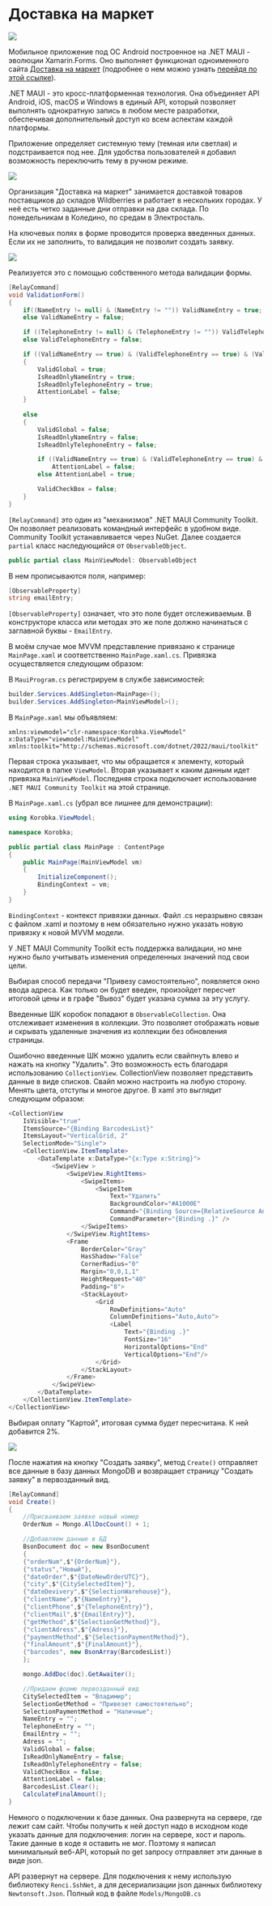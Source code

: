 # Доставка на маркет

![](https://lh3.googleusercontent.com/fife/AAbDypB6cXICOv9m3SllM6AWFBNWj9yS_zrE9y8eekwH_c-lGUwpSRGj1u6dqjWcDdtPP_WX9JrsKtElE586YOxomrlqTAFqZWhu3FXfPaFSXpQN1dSr38GQsHdp493-kEelkOogijdFHXGmqzxwKRy5XJ_LoqBA7iVeueBGFgpSauYfWcF-vAYi5Ph3BcOM2EZv0evXTgT4-kkhXFHyR2yTBCXG3sqlRyaPrrgen9Uc94IbXH4JwyTxZjDx0mLpXT1oo49kmXp3suLBGRt8du-09ygKCyxqVCjIAOrkjJJIfKxH0CKbVCjkbAgWhxah0xBJnHNjw8u1SgYmxK32_ZgjZZ5aCYKWgBgPEtgxZ6QfxACDxgRmIN551qaHQ76-SndeHliLfCMVsv4dwdSXVgD46-1gw8YlcgG2PSx0GDBONbOBp2ocIG-Kh_Sb761xuH276L-2ayb_hrf-hCSpOEJ2yeUXAtxELI7HOgJWmLkSnft-XRydzuJTPDpd7qgpv3TquYp5410NXx4w8tqSQKdeidLp5PnwNjaEXJxCLgKwj2P7DZy0uWrL9KimBVYQOe8VJvQn_gZ7uXWHwLCh9WTRKbs8OsxkjqaUaRv7DPx9uhzkHDsINbYd40xaV1HTDpZndgI_xQalWlZqYYl-OSpmqh0fnV5pYQRYg_rcTT60m3MJYSvH1RQyYO7bwddS9Nm6QWVNr1wUayeze6TURZMeoLeiKbyv0YTU-p8XsaSNDVQzM6_eCkFaPFHmkiCGBg2nMzWKph-bDDRheBEnsWb-LcvlTdQk1mtCPQ-uLdBwRNvvjp5Vnf2FFfvVorPO_VjgDRKX1uD37u_GGnZlCzw3HbPRICX5Gew_PvBnlb_J5Ihg87pKclsh9Cx9lKOg0-EKchft-tb2wPq3yjEMRvzVbroXvgKmKNGoAc9uBD_So6ziX2Ez9noLxHjn0RqItM0jQi7C9tE9glaaA-9PTNsauGUzG7oYPNa_G0lKrwhQE6uHMoPQqZnzHiIbzXk76t5VsHAGaXKxXvlBicW8NtcwDwcP8FCqibvh_3VkHsesTdD80gvoig6_fuM4sxRiRLiSKZOqzuzu5j4N2gv2st9mrZdnQ8tt0VLSIvY33xt386VsJi1DyUiMtW_vMsjQlVfApnzZ4mAb1L_d6Ddtqu0cHzGI8DrQFDOh9opsXfRazJeq-meKSxPvOIeKpYXhs8LL2eJsp3jhWgFsqAWDCeYzRUQlv8BntonjpKX0QB_OBpFPTzW8R1lN8weYdsgHQV-BzfLoVDrLYZ2OjC9Kd_E3KDGK94taniNPsjOIVYjkSjcqA3FGfnVGcPNRhovP3c6zpQojmhZX6QCWJxIfZChfY-iCkX7KyUygf_F48XoOoGyJnKG_ceGQBc7Zy5i1auAXb1D15MWD6Y6yv8LYFQE4lwde3k3vsk8tmzaYCruE7jvt14idUMVweb1gDXf3eYcDg-F6T-H91eE3UMiVUVcOug=w1920-h940)

Мобильное приложение под ОС Android построенное на .NET MAUI - эволюции Xamarin.Forms. Оно выполняет функционал одноименного сайта [Доставка на маркет](https://na-market.ru/) (подробнее о нем можно узнать [перейдя по этой ссылке](https://github.com/Omggera/DostavkaNaMarket)).

.NET MAUI - это кросс-платформенная технология. Она объединяет API Android, iOS, macOS и Windows в единый API, который позволяет выполнять однократную запись в любом месте разработки, обеспечивая дополнительный доступ ко всем аспектам каждой платформы.

Приложение определяет системную тему (темная или светлая) и подстраивается под нее. Для удобства пользователей я добавил возможность переключить тему в ручном режиме.

![](https://lh3.googleusercontent.com/fife/AAbDypDUx9rsRFbk4cspEKvHTVWHL5eC3z-npghzllXfCzpcyPDkTVmnRnyAzww_ENGsJflANFyzkAsyGctK1leshnrrRNjADqXUw-YrktBVIeEWtLMGqd4fdNlArFN-cCgN53uzzQlo4p4URG9p4HbbBnybvFjl8LTDnG7YD2GZ3X5epfWHLjjlBtAOKG621vB4t26oXFf1YyhpY4RVuG84p_1ASu7Luol22idtBVhVMcT5kxOvMkwT65F1edaVB-r4DOgpEDDohd2xd_XZ-Z0B74C6yz6ld7Ofj2K0ITpKnVsWbwB208C7NId5N2sZdtgzMDpVwHV0EQB7gsrg0zFvegGn1XTecfF0KqxKUtsBBxAcAbNzcEAqVs_hqCYglY8wZgVVaRsF03GnMDyAxABRtdNG03VvKWOjSlem2KJ5iRm_ALbsdGaipjQfymw22C1XWhU7-5QKDLd6ojY-F97JZmxOR3MAWGm3IkyPbouc5Oys8VSOaLV9Z_TKgsC1kbwFkIMfQ9yG3L8iFYTlXh-TNYA2W-HhR9-o6WuJaNpj3pLr3M-tqOF0Cm-Y7axxUYAKqxmaWyQU4roSJYjg4lPXTdLasAG22IynWCf-yvJkaQVl_zeO4Fxhs9DyCkv-MRLZgozgSXbpOliEFXxWjypQ1982l9rADanCLqQSRiFqUeXCtLHzSjEg-NbYgRIqxqEkNUglYx537oTpG8qkEsnJ2AXfDR52Gfd5cJkMuhPzreMA7DHdvnjRTgpHLn3Wsdk_gg_X46BUb421HrN1jItdnRuWpNCQ5eaFQf3nBKDq4_Yj7fMwxoK12uhClJQw88FG8TYpMfvjA-JQxS8XDu3VATQemQeNbSNsJnumT6C53_ppl28pyMqY7GPNBLQ3A5VUQw_5Jkj4ArJIHvMEz2JIrgHmw6Zv6mgBztnyDEdmAtT2QREj4EsRY37pRvbtl_U5AO7ymWKSvsdSPvNEpXL1Qe9r8PHivTocVUlMvdbWCHj2WOoBWLU1OF5QUcdl3cuhOX5g4nfcYsVdJA1uQmEZva6vjDYVboxhVdHnZE-Zn0qnYVK2vN5B1HCnM1_8biQqtSWlH-z-NXx_3Fh0VWaYB_cH3BvyuwC41emCIUnr59GTLF02KPXch9WSzTWkibBPhc2Z-zVy4CL9m-Imwgs7akx2KDDm7iOBMAP9Y_TK0j8NhECDMYGvko8CwTRx7-7buEk0ulSkpkEIBXz-0wq6IGvjoa0VZAPS3KoI5avK_eAd_NwFKaNV6NmC4ds4ibx202G1jWgDJLMEnJ9l6FBOAf2hrmNsIiVacliQZChAUDf2VGHKwQHhXcABc4DI_V0-7t93tAJJTzeqrBHqVTS2Oo-jZCq0nE7wcCcFIjx9pPU3s_-m7bygxLEv_Jni2V0rMjV54xdHGd6erliSqLn21e6kGFpnXGOlfFpQiWaL2Fhj_s7VgzyR9q9C1QB_TbzLpEd3yUBsdnro7gzQeFvTwQ=w1920-h940)

Организация "Доставка на маркет" занимается доставкой товаров поставщиков до складов Wildberries и работает в нескольких городах. У неё есть четко заданные дни отправки на два склада. По понедельникам в Коледино, по средам в Электросталь.

На ключевых полях в форме проводится проверка введенных данных. Если их не заполнить, то валидация не позволит создать заявку.

![](https://lh3.googleusercontent.com/fife/AAbDypAyUsiJm_rpGI60PiIitcdhThpPMurp6ga5DwemH1DaOTmYhalvu8TL7BsCiFjTSabSejrIrCDjUehpIJh4jTUdK_0r1pJopB_2tS6W8Ro0gtTm3PtCVhTR5hFhZw7jUWnRxF6og6jCP7PAQ3y5Imp1DWS7O0KsoaGtOO-vq_3blttQkmJcJdssYIoIP0pb7iDEm0mD68Y8O1Nzv1cIDPgT4yQSkUi8bLfbmGhrHQm81e9bdCj5ANIG9RTOdb2N0NDrjFXlc1MLDHoyA5-D8PMa336LDRHAUzcpSQO8U-63h_KWXJn0RNROR_tz0otafj3gN-2Vtm0Fu4ReD7a6TaR8USaovT6g8umaCVszSOIEDdPr1ihUmoVCBGyyZZSjVZaw4pB1aQEcV_eQbJdZOQGtdLWK6DyPKVNc0v8wkGLWxwidQL3xWgCep39pvom3ArGvnrsSuilwEJDYRGru-EnyhJ5C_y7wgtznQNB0_Auf8itEfhvWtX9nB-_oL7twb4wkcCYU-7Jx0Yg9p0SuNgDGfzwh6sFSx9jY3gioyd1Pad8NhDW7om5BJ5_RBo4gBDGfBVKbBccLIZhIR3BrJMOi9Gs3N8YerlQlbWAnqkvxnhX7NawCkW2pYJzRXp5ktWucDCEMN_hRTd38paZ3kNEMpq6H6OTearaEUeU7-N-xfnxtM96uxgsldJOkiK3u3JtE7h2qsb2Dbwa7DGJWLtrIwv32BL63mfgXoAGdMgDXaU5Qb68NbYDfXrdljslElSHcG4xsHv7pqE2gDUNbi6oMukY9oGjxA5B2ZFOtoCFObd89aNFP44Rhx1VoFyHDz1lqh115i_cGW7E4vDvTgWWXSkjGTZvcXp1HpDpWX09Exo4bXLi0u4S1WKxVBlOj7soEdHOhYbo-IJxT5sqwlReqYF_Q56WuhY4UB9tdAs1jq28_ctbuG-xrobP0wml0hUCMYgmmgcCXW1ka-usr3dxRsod2SFSH9rEdkGn0vtr0EWvqGr0lq4JwnXKnGHxYP8_CEnqS9QYyijtxh_uxO60_yPgJVoSoI4cf03W-RWhSd3fgKTjxTG5RchpAhdnpodurIfkWcbaK3BNqDNbALzsLiIzoTWw5I16q43-6DnTjGX0X1fiexuFe94hfgCRG22ZxLepM0bQV7aq_WIwt-k20Ubqbf05XKGN_dLnoWvMAvd7TS3OsviRfPY-XFgGErKRg7cPqAo-VhqSmJpHr-cuHlB8aNn4W5OaG707XAML2EHwJnrnvN4PkEyRpc_g4KYaDMFJSegs-6O_N2ZSTWFAl0Ttnuw4gZOecGVb791CcaI4TGSk8CxbxsbeU6iou22mptxapslBNfAjicJgqpl2gPlqwPqbrqudmDXRBH1ikmSLMBIAG9Dl1tS5pdh_GZOMfFLbogrYFmJqH0p01n0ix6ks8y-BLP3C3_OieXZe39HP4ckTSQam8L-P79AxfaHi35he_hRsgON9zu1dNZQ=w1920-h940)

Реализуется это с помощью собственного метода валидации формы.

````c#
[RelayCommand]
void ValidationForm()
{
	if((NameEntry != null) & (NameEntry != "")) ValidNameEntry = true;
	else ValidNameEntry = false;

	if ((TelephoneEntry != null) & (TelephoneEntry != "")) ValidTelephoneEntry = true;
	else ValidTelephoneEntry = false;

	if ((ValidNameEntry == true) & (ValidTelephoneEntry == true) & (ValidCheckBox == true))
	{
		ValidGlobal = true;
		IsReadOnlyNameEntry = true;
		IsReadOnlyTelephoneEntry = true;
		AttentionLabel = false;
	}
		
	else
	{
		ValidGlobal = false;
		IsReadOnlyNameEntry = false;
		IsReadOnlyTelephoneEntry = false;

		if ((ValidNameEntry == true) & (ValidTelephoneEntry == true) & (ValidCheckBox == false))
			AttentionLabel = false;
		else AttentionLabel = true;

		ValidCheckBox = false;
	}  
}
````

`[RelayCommand]` это один из "механизмов" .NET MAUI Community Toolkit. Он позволяет реализовать командный интерфейс в удобном виде. Community Toolkit устанавливается через NuGet. Далее создается `partial` класс наследующийся от  `ObservableObject`. 

````c# 
public partial class MainViewModel: ObservableObject
````

В нем прописываются поля, например:

````c#        
[ObservableProperty]
string emailEntry;
````
 
 `[ObservableProperty]` означает, что это поле будет отслеживаемым. В конструкторе класса или методах это же поле должно начинаться с заглавной буквы - `EmailEntry`.

В моём случае мое MVVM представление привязано к странице `MainPage.xaml` и соответственно `MainPage.xaml.cs`. Привязка осуществляется следующим образом:

В `MauiProgram.cs` регистрируем в службе зависимостей:

````c#
builder.Services.AddSingleton<MainPage>();
builder.Services.AddSingleton<MainViewModel>();
````

В `MainPage.xaml` мы объявляем:

````xaml
xmlns:viewmodel="clr-namespace:Korobka.ViewModel"
x:DataType="viewmodel:MainViewModel"
xmlns:toolkit="http://schemas.microsoft.com/dotnet/2022/maui/toolkit"
````

Первая строка указывает, что мы обращается к элементу, который находится в папке `ViewModel`. Вторая указывает к каким данным идет привязка `MainViewModel`. Последняя строка подключает использование `.NET MAUI Community Toolkit` на этой странице.

В `MainPage.xaml.cs` (убрал все лишнее для демонстрации):

````c#
using Korobka.ViewModel;

namespace Korobka;

public partial class MainPage : ContentPage
{
    public MainPage(MainViewModel vm)
	{
		InitializeComponent();
        BindingContext = vm;
	}
}
````

`BindingContext` - контекст привязки данных. Файл .cs неразрывно связан с файлом .xaml и поэтому в нем обязательно нужно указать новую привязку к новой MVVM модели.

У .NET MAUI Community Toolkit есть поддержка валидации, но мне нужно было учитывать изменения определенных значений под свои цели.

Выбирая способ передачи "Привезу самостоятельно", появляется окно ввода адреса. Как только он будет введен, произойдет пересчет итоговой цены и в графе "Вывоз" будет указана сумма за эту услугу.

Введенные ШК коробок попадают в `ObservableCollection`. Она отслеживает изменения в коллекции. Это позволяет отображать новые и скрывать удаленные значения из коллекции без обновления страницы.

Ошибочно введенные ШК можно удалить если свайпнуть влево и нажать на кнопку "Удалить". Это возможность есть благодаря использованию `CollectionView`. CollectionView позволяет представить данные в виде списков. Свайп можно настроить на любую сторону. Менять цвета, отступы и многое другое. В xaml это выглядит следующим образом:

````c#
<CollectionView 
	IsVisible="true"
	ItemsSource="{Binding BarcodesList}"
	ItemsLayout="VerticalGrid, 2"
	SelectionMode="Single">
	<CollectionView.ItemTemplate>
		<DataTemplate x:DataType="{x:Type x:String}">
			<SwipeView >
				<SwipeView.RightItems>
					<SwipeItems>
						<SwipeItem 
							Text="Удалить"
							BackgroundColor="#A1000E"
							Command="{Binding Source={RelativeSource AncestorType={x:Type viewmodel:MainViewModel}}, Path=DeleteCommand}"
							CommandParameter="{Binding .}" />
					</SwipeItems>
				</SwipeView.RightItems>
				<Frame 
					BorderColor="Gray" 
					HasShadow="False" 
					CornerRadius="0"
					Margin="0,0,1,1"
					HeightRequest="40"
					Padding="8">
					<StackLayout>
						<Grid 
							RowDefinitions="Auto"
							ColumnDefinitions="Auto,Auto">
							<Label 
								Text="{Binding .}"
								FontSize="16"
								HorizontalOptions="End"
								VerticalOptions="End"/>
						</Grid>
					</StackLayout>
				</Frame>
			</SwipeView>
		</DataTemplate>
	</CollectionView.ItemTemplate>
</CollectionView>
````

Выбирая оплату "Картой", итоговая сумма будет пересчитана. К ней добавится 2%.

![](https://lh3.googleusercontent.com/fife/AAbDypCpQihHNpH_NKLWbcXyLOvPv3cwL24gQaiJKYPvWoM13xZQzEkKrHUo5Se2Pw26S5plsEhBFH08VvFZDTwL_r9wxRAeyQcnsLKc6Y0zPVbudrMzdUTrhUw2IOjjQYlg0FXaYaiP1z8Ri75fEnO2KVa6CkTwz2gweh8nBuWbwk2wwjn9VKo9uFq2afefHTdRE29tSWWsgKJhLJ_QKoakgvDVr-7CUrpv0u2FC721J-k8Tb77BrE5CB1Juib8AYxxB9bCi79LPDbww-vSgc4qQsQyotEvOdnlLVNQ4pM0BXuUixNZ4De8jSjr1f-q-oT9k2ET38ZkoA5GGREYu9_rbircObm7JsXJXcYxXE0nUKGb1aFcwFRTLtaEPGDyL5JSWkKBV3BK_G9fAaZVCuXEP-Mq_s18qmDqoe2MaXsiT-ARVq-1NCORvnbS5hIOYtYi1WsN4h-LW4XLkNFpw8nt6za9CF8ambVKBwwjmhs8Un9UrXWwy52lja6-6Ac6QsmUGNhcBXgEUykH9U3sbfmMna7vby7IoASinjRLFpxcSlkKroFNGllEpGTcUGMHWc01VyyS3V47EIdU_1vT5BgU-O68Z9yS9febEZT10wn3x2WKyntf5ZOsjysNk2h3qzkptZ24zCkeh9LcbpaTDzycjNpY0OS9jGLwAphr8tWWLOyYn-gOKlYhpf3Ax4Um6GDhySkc_pHSRrXkzsLvlWBM13Sis9d893JXvNPYWddTHWzEfxFthpSSJcVknAPEH0dEzSOBfj3GHEeAqHoMOIrlt2HlmmYQvuzFT9rlXRl0Hma-uEPrZhqvIwhI3Bw_fTn1NcqRRXIECkhfOnUuXbHlQHf7Vmb3F_uOwATFlCji6oaFzGY1E4YIH6B2NsM2kVPKS9O5MDxohuz4romQVVZ9LDp11yhNP9KVOJ6PZPCrB5GfPcCTKL7GwXPSe813xjVHmfQOD0rKNnbUb_wr63SEZSMub-BhUSja8LzXXq5LRhJtJ-VD1qYY_iMQ8FZmTFhBAaOGgkK7V8CEOxCgu4eJBeatunRfZ-gg--a0UJc7SKSv5jFE9VhOe6fprEGUXk4BQ5rNcblrTSTgCU22VARGeXO-aAhTM-vFXwATQHZerzwVKjPB2GuHWeWNOVH_EPg9Utnse4t2SXfB2He1cCGjgcF1-JlEplY_hTkUEsPSJ2AgvwVs4Nc3hPypaBi530ArrPXYl2tjWP0Ce1TCp8XlI5sWG_HBYSq1JUA8aozebxFUZ6DBrPnM-CAZlMvFvnxcvhOnOw6cOwTXEtuKFAlne0Oxcai7HJMJuOgG1lETvL4J7_CN8LzOyrXA7BtpBC9P_Bby2n9khN43Xdzk7FTQuGeT5wptbPEjz5z_3SbpeCU_KEgBytqMA2w7hQ6983hA_Orz7ud1nUlvsztl-qzbhHDaStLtAgANglc653dj4NbRDYehbh46Swmt0ZW-IOq_NScsuq_jL0K0nWm5L1Ua7A=w1920-h940)

После нажатия на кнопку "Создать заявку", метод `Create()` отправляет все данные в базу данных MongoDB и возвращает страницу "Создать заявку" в первозданный вид.

````c#
[RelayCommand]
void Create()
{
	//Присваиваем заявке новый номер
	OrderNum = Mongo.AllDocCount() + 1;

	//Добавляем данные в БД
	BsonDocument doc = new BsonDocument
	{
	{"orderNum",$"{OrderNum}"},
	{"status","Новый"},
	{"dateOrder",$"{DateNewOrderUTC}"},
	{"city",$"{CitySelectedItem}"},
	{"dateDevivery",$"{SelectionWarehouse}"},
	{"clientName",$"{NameEntry}"},
	{"clientPhone",$"{TelephoneEntry}"},
	{"clientMail",$"{EmailEntry}"},
	{"getMethod",$"{SelectionGetMethod}"},
	{"clientAdress",$"{Adress}"},
	{"paymentMethod",$"{SelectionPaymentMethod}"},
	{"finalAmount",$"{FinalAmount}"},
	{"barcodes", new BsonArray(BarcodesList)}
	};

	mongo.AddDoc(doc).GetAwaiter();

	//Придаем форме первозданный вид
	CitySelectedItem = "Владимир";
	SelectionGetMethod = "Привезет самостоятельно";
	SelectionPaymentMethod = "Наличные";
	NameEntry = "";
	TelephoneEntry = "";
	EmailEntry = "";
	Adress = "";
	ValidGlobal = false;
	IsReadOnlyNameEntry = false;
	IsReadOnlyTelephoneEntry = false;
	ValidCheckBox = false;
	AttentionLabel = false;
	BarcodesList.Clear();
	CalculateFinalAmount();
}
````

Немного о подключении к базе данных. Она развернута на сервере, где лежит сам сайт. Чтобы получить к ней доступ надо в исходном коде указать данные для подключения: логин на сервере, хост и пароль. Такие данные в коде я оставить не мог. Поэтому я написал минимальный веб-API, который по get запросу отправляет эти данные в виде json.

API развернут на сервере. Для подключения к нему использую библиотеку `Renci.SshNet`, а для десериализации json данных библиотеку `Newtonsoft.Json`. Полный код в файле `Models/MongoDB.cs`
